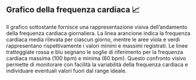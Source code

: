 ## Grafico della frequenza cardiaca 📈
Il grafico sottostante fornisce una rappresentazione visiva dell’andamento della frequenza cardiaca giornaliera. La linea arancione indica la frequenza cardiaca media rilevata per ciascun giorno, mentre le aree viola e verdi rappresentano rispettivamente i valori minimi e massimi registrati. Le linee tratteggiate rossa e blu segnano le soglie di riferimento per la frequenza cardiaca massima (100 bpm) e minima (60 bpm). Questo confronto visivo permette di monitorare con facilità la variabilità della frequenza cardiaca e individuare eventuali valori fuori dal range ideale.
